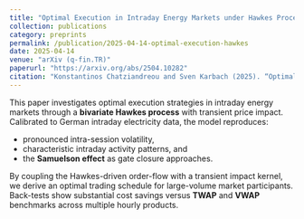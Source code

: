```yaml
---
title: "Optimal Execution in Intraday Energy Markets under Hawkes Processes with Transient Impact"
collection: publications
category: preprints
permalink: /publication/2025-04-14-optimal-execution-hawkes
date: 2025-04-14
venue: "arXiv (q-fin.TR)"
paperurl: "https://arxiv.org/abs/2504.10282"
citation: "Konstantinos Chatziandreou and Sven Karbach (2025). “Optimal Execution in Intraday Energy Markets under Hawkes Processes with Transient Impact.” <i>arXiv</i>, arXiv:2504.10282."
---
```


This paper investigates optimal execution strategies in intraday energy markets through a **bivariate Hawkes process** with transient price impact. Calibrated to German intraday electricity data, the model reproduces:

* pronounced intra-session volatility,  
* characteristic intraday activity patterns, and  
* the **Samuelson effect** as gate closure approaches.

By coupling the Hawkes-driven order-flow with a transient impact kernel, we derive an optimal trading schedule for large-volume market participants. Back-tests show substantial cost savings versus **TWAP** and **VWAP** benchmarks across multiple hourly products.

<!-- 
*Add a `slidesurl:` or `codeurl:` field above if you later upload slides or a GitHub repo.* -->
